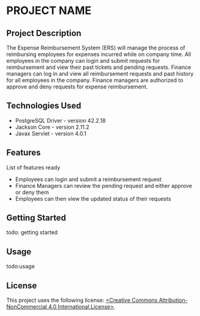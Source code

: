 # PROJECT NAME

## Project Description

The Expense Reimbursement System (ERS) will manage the process of reimbursing employees for expenses incurred while on company time. All employees in the company can login and submit requests for reimbursement and view their past tickets and pending requests. Finance managers can log in and view all reimbursement requests and past history for all employees in the company. Finance managers are authorized to approve and deny requests for expense reimbursement.

## Technologies Used

* PostgreSQL Driver - version 42.2.18
* Jackson Core - version 2.11.2
* Javax Servlet - version 4.0.1

## Features

List of features ready 
* Employees can login and submit a reimbursement request
* Finance Managers can review the pending request and either approve or deny them
* Employees can then view the updated status of their requests

## Getting Started
   
todo: getting started 

## Usage

todo:usage

## License

This project uses the following license: [<Creative Commons Attribution-NonCommercial 4.0 International License>](<http://creativecommons.org/licenses/by-nc/4.0/>).

